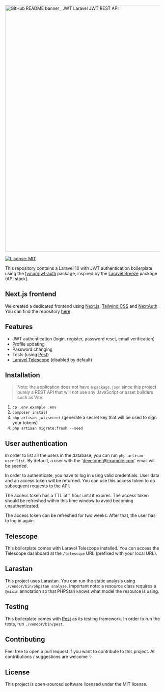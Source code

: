 <img width="800" alt="GitHub README banner_ JWT Laravel JWT REST API" src="https://github.com/avocado-media/laravel-jwt-rest-api/assets/32078923/b802da74-2719-4e76-ab61-bf565cb38b69">


[![License: MIT](https://img.shields.io/badge/License-MIT-green.svg)](https://opensource.org/licenses/MIT)

This repository contains a Laravel 10 with JWT authentication boilerplate
using the [tymon/jwt-auth](https://github.com/tymondesigns/jwt-auth) package, inspired by
the [Laravel Breeze](https://github.com/laravel/breeze) package (API stack).

## Next.js frontend

We created a dedicated frontend using [Next.js](https://nextjs.org/), [Tailwind CSS](https://tailwindcss.com/)
and [NextAuth](https://next-auth.js.org/). You can find the
repository [here](https://github.com/avocado-media/nextjs-jwt-app-router).

## Features

- JWT authentication (login, register, password reset, email verification)
- Profile updating
- Password changing
- Tests (using [Pest](https://pestphp.com/))
- [Laravel Telescope](https://laravel.com/docs/8.x/telescope) (disabled by default)

## Installation

> Note: the application does not have a `package.json` since this project purely a REST API that will not use any
> JavaScript or asset builders such as Vite.

1. `cp .env.example .env`
2. `composer install`
3. `php artisan jwt:secret` (generate a secret key that will be used to sign your tokens)
4. `php artisan migrate:fresh --seed`

## User authentication

In order to list all the users in the database, you can run `php artisan user:list`. By default, a user with the 
'developer@example.com' email will be seeded. 

In order to authenticate, you have to log in using valid credentials. User data and an access token will be returned.
You can use this access token to do subsequent requests to the API.

The access token has a TTL of 1 hour until it expires. The access token should be refreshed within this time window to
avoid becoming unauthenticated.

The access token can be refreshed for two weeks. After that, the user has to log in again.
## Telescope

This boilerplate comes with Laravel Telescope installed. You can access the
Telescope dashboard at the `/telescope` URL (prefixed with your local URL).

## Larastan

This project uses Larastan. You can run the static analysis using `./vendor/bin/phpstan analyse`. Important note: a
resource class requires a `@mixin` annotation so that PHPStan knows what model the resource is using.

## Testing

This boilerplate comes with [Pest](https://pestphp.com/) as its testing framework. In order to run the tests,
run `./vendor/bin/pest`.

## Contributing

Feel free to open a pull request if you want to contribute to this project. All contributions / suggestions are
welcome ✨

## License

This project is open-sourced software licensed under the MIT license.
